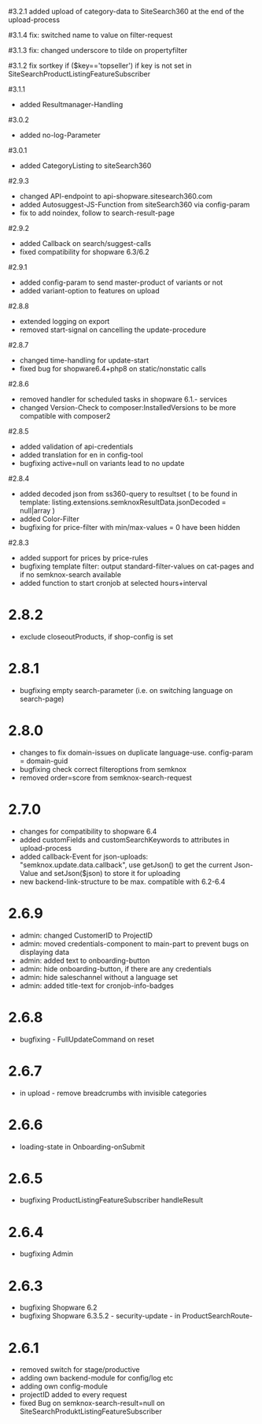 #3.2.1 
added upload of category-data to SiteSearch360 at the end of the upload-process

#3.1.4
fix: switched name to value on filter-request

#3.1.3
fix: changed underscore to tilde on propertyfilter

#3.1.2 
fix sortkey  if ($key=='topseller') if key is not set in SiteSearchProductListingFeatureSubscriber

#3.1.1
- added Resultmanager-Handling 

#3.0.2
- added no-log-Parameter

#3.0.1
- added CategoryListing to siteSearch360

#2.9.3
- changed API-endpoint to api-shopware.sitesearch360.com
- added Autosuggest-JS-Function from siteSearch360 via config-param
- fix to add noindex, follow to search-result-page

#2.9.2
- added Callback on search/suggest-calls 
- fixed compatibility for shopware 6.3/6.2

#2.9.1
- added config-param to send master-product of variants or not
- added variant-option to features on upload 

#2.8.8
- extended logging on export
- removed start-signal on cancelling the update-procedure

#2.8.7
- changed time-handling for update-start
- fixed bug for shopware6.4+php8 on static/nonstatic calls

#2.8.6
- removed handler for scheduled tasks in shopware 6.1.- services
- changed Version-Check to composer:InstalledVersions to be more compatible with composer2

#2.8.5
- added validation of api-credentials
- added translation for en in config-tool
- bugfixing active=null on variants lead to no update

#2.8.4
- added decoded json from ss360-query to resultset ( to be found in template: listing.extensions.semknoxResultData.jsonDecoded = null|array )
- added Color-Filter 
- bugfixing for price-filter with min/max-values = 0 have been hidden

#2.8.3
- added support for prices by price-rules
- bugfixing template filter: output standard-filter-values on cat-pages and if no semknox-search available
- added function to start cronjob at selected hours+interval


# 2.8.2
- exclude closeoutProducts, if shop-config is set

# 2.8.1
- bugfixing empty search-parameter (i.e. on switching language on search-page)

# 2.8.0
- changes to fix domain-issues on duplicate language-use. config-param = domain-guid
- bugfixing check correct filteroptions from semknox
- removed order=score from semknox-search-request

# 2.7.0
- changes for compatibility to shopware 6.4
- added customFields and customSearchKeywords to attributes in upload-process
- added callback-Event for json-uploads: "semknox.update.data.callback", use getJson() to get the current Json-Value and setJson($json) to store it for uploading
- new backend-link-structure to be max. compatible with 6.2-6.4

# 2.6.9
- admin: changed CustomerID to ProjectID
- admin: moved credentials-component to main-part to prevent bugs on displaying data
- admin: added text to onboarding-button
- admin: hide onboarding-button, if there are any credentials
- admin: hide saleschannel without a language set
- admin: added title-text for cronjob-info-badges

# 2.6.8
- bugfixing - FullUpdateCommand on reset

# 2.6.7
- in upload - remove breadcrumbs with invisible categories

# 2.6.6
- loading-state in Onboarding-onSubmit

# 2.6.5 
- bugfixing ProductListingFeatureSubscriber handleResult

# 2.6.4
- bugfixing Admin

# 2.6.3
- bugfixing Shopware 6.2
- bugfixing Shopware 6.3.5.2 - security-update - in ProductSearchRoute-

# 2.6.1
- removed switch for stage/productive
- adding own backend-module for config/log etc
- adding own config-module
- projectID added to every request
- fixed Bug on semknox-search-result=null on SiteSearchProduktListingFeatureSubscriber